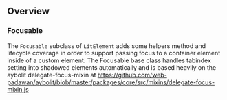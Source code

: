 ## Overview

### Focusable

The `Focusable` subclass of `LitElement` adds some helpers method and lifecycle coverage in order to support passing focus to a container element inside of a custom element. The Focusable base class handles tabindex setting into shadowed elements automatically and is based heavily on the aybolit delegate-focus-mixin at https://github.com/web-padawan/aybolit/blob/master/packages/core/src/mixins/delegate-focus-mixin.js
